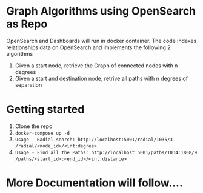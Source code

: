 # Graph Algorithms using OpenSearch as Repo

OpenSearch and Dashboards will run in docker container.
The code indexes relationships data on OpenSearch and implements the following 2 algorithms

1. Given a start node, retrieve the Graph of connected nodes with n degrees 
2. Given a start and destination node, retrive all paths with n degrees of separation

# Getting started

1. Clone the repo
2. `docker-compose up -d`
3. `Usage - Radial search: http://localhost:5001/radial/1035/3`
        `/radial/<node_id>/<int:degree>`
4. `Usage - Find all the Paths: http://localhost:5001/paths/1034:1808/9`
        `/paths/<start_id>:<end_id>/<int:distance>`

# More Documentation will follow....

